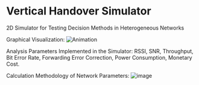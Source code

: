 # Vertical Handover Simulator

2D Simulator for Testing Decision Methods in Heterogeneous Networks

Graphical Visualization:
![Animation](https://github.com/user-attachments/assets/82e865ae-420f-42ea-8de5-93e9f65b2110)


Analysis Parameters Implemented in the Simulator:
RSSI, SNR, Throughput, Bit Error Rate, Forwarding Error Correction, Power Consumption, Monetary Cost.

Calculation Methodology of Network Parameters:
![image](https://github.com/user-attachments/assets/51e73296-2817-47a5-8ef0-4439b7a550a2)

